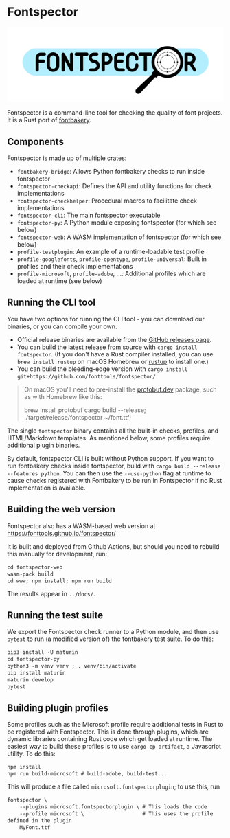 # Fontspector

![](fontspector-web/www/Fontspector.svg)

Fontspector is a command-line tool for checking the quality of font projects.
It is a Rust port of [fontbakery](http://github.com/fonttools/fontbakery).

## Components

Fontspector is made up of multiple crates:

- `fontbakery-bridge`: Allows Python fontbakery checks to run inside fontspector
- `fontspector-checkapi`: Defines the API and utility functions for check implementations
- `fontspector-checkhelper`: Procedural macros to facilitate check implementations
- `fontspector-cli`: The main fontspector executable
- `fontspector-py`: A Python module exposing fontspector (for which see below)
- `fontspector-web`: A WASM implementation of fontspector (for which see below)
- `profile-testplugin`: An example of a runtime-loadable test profile
- `profile-googlefonts`, `profile-opentype`, `profile-universal`: Built in profiles and their check implementations
- `profile-microsoft`, `profile-adobe`, ...: Additional profiles which are loaded at runtime (see below)

## Running the CLI tool

You have two options for running the CLI tool - you can download our binaries, or you can compile your own.

- Official release binaries are available from the [GitHub releases page](https://github.com/fonttools/fontspector/releases).
- You can build the latest release from source with `cargo install fontspector`. (If you don't have a Rust compiler installed, you can use `brew install rustup` on macOS Homebrew or [rustup](https://rustup.rs) to install one.)
- You can build the bleeding-edge version with `cargo install git+https://github.com/fonttools/fontspector/`

> On macOS you'll need to pre-install the [protobuf.dev](https://protobuf.dev) package, such as with Homebrew like this:
>
> brew install protobuf
> cargo build --release;
> ./target/release/fontspector ~/font.ttf;

The single `fontspector` binary contains all the built-in checks, profiles, and HTML/Markdown templates. As mentioned below, some profiles require additional plugin binaries.

By default, fontspector CLI is built without Python support. If you want to run
fontbakery checks inside fontspector, build with `cargo build --release --features python`. You can then use the `--use-python` flag at runtime to cause checks registered with Fontbakery to be run in Fontspector if no Rust implementation is available.

## Building the web version

Fontspector also has a WASM-based web version at
https://fonttools.github.io/fontspector/

It is built and deployed from Github Actions, but should you need to
rebuild this manually for development, run:

```
cd fontspector-web
wasm-pack build
cd www; npm install; npm run build
```

The results appear in `../docs/`.

## Running the test suite

We export the Fontspector check runner to a Python module, and then use
`pytest` to run (a modified version of) the fontbakery test suite. To
do this:

```
pip3 install -U maturin
cd fontspector-py
python3 -m venv venv ; . venv/bin/activate
pip install maturin
maturin develop
pytest
```

## Building plugin profiles

Some profiles such as the Microsoft profile require additional tests in Rust
to be registered with Fontspector. This is done through plugins, which are
dynamic libraries containing Rust code which get loaded at runtime. The easiest
way to build these profiles is to use `cargo-cp-artifact`, a Javascript utility.
To do this:

```
npm install
npm run build-microsoft # build-adobe, build-test...
```

This will produce a file called `microsoft.fontspectorplugin`; to use this, run

```
fontspector \
    --plugins microsoft.fontspectorplugin \ # This loads the code
    --profile microsoft \                   # This uses the profile defined in the plugin
    MyFont.ttf
```
